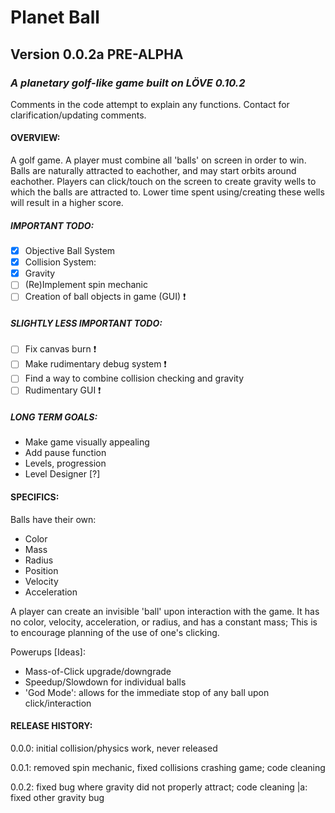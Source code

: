 # Planet Ball 
## Version 0.0.2a PRE-ALPHA
### *A planetary golf-like game built on LÖVE 0.10.2*

Comments in the code attempt to explain any functions. Contact for clarification/updating comments.

#### OVERVIEW:
A golf game. A player must combine all 'balls' on screen in order to win.
Balls are naturally attracted to eachother, and may start orbits around eachother.
Players can click/touch on the screen to create gravity wells to which the balls are attracted to.
Lower time spent using/creating these wells will result in a higher score.

##### IMPORTANT TODO:

- [x] Objective Ball System
- [x] Collision System:
- [x] Gravity
- [ ] (Re)Implement spin mechanic
- [ ] Creation of ball objects in game (GUI) :exclamation:
##### SLIGHTLY LESS IMPORTANT TODO:

- [ ] Fix canvas burn :exclamation:
- [ ] Make rudimentary debug system :exclamation:
- [ ] Find a way to combine collision checking and gravity
- [ ] Rudimentary GUI :exclamation:

##### LONG TERM GOALS:
* Make game visually appealing
* Add pause function
* Levels, progression
* Level Designer [?]

#### SPECIFICS:
Balls have their own:
* Color
* Mass
* Radius
* Position
* Velocity
* Acceleration
	
A player can create an invisible 'ball' upon interaction with the game.
It has no color, velocity, acceleration, or radius, and has a constant mass; This is to encourage planning of the use of one's clicking.
	
Powerups [Ideas]:
* Mass-of-Click upgrade/downgrade	
* Speedup/Slowdown for individual balls
* 'God Mode': allows for the immediate stop of any ball upon click/interaction

#### RELEASE HISTORY:

0.0.0: initial collision/physics work, never released

0.0.1: removed spin mechanic, fixed collisions crashing game; code cleaning

0.0.2: fixed bug where gravity did not properly attract; code cleaning
|a: fixed other gravity bug